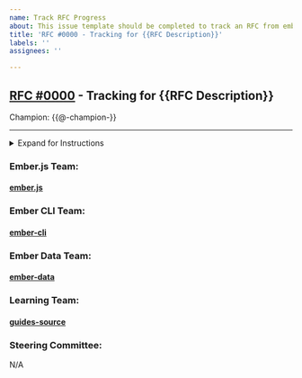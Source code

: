 ```yaml
---
name: Track RFC Progress
about: This issue template should be completed to track an RFC from emberjs/rfcs
title: 'RFC #0000 - Tracking for {{RFC Description}}'
labels: ''
assignees: ''

---
```


## [RFC #0000](https://github.com/emberjs/rfcs/blob/master/text/0000-ABCDE.md) - Tracking for {{RFC Description}} 

Champion: {{@-champion-}}

---

<details>
  <summary>Expand for Instructions</summary>
  
All teams need to consider a merged RFC to plan any required work. Each team should comment on or edit this with links to issues for the work (or a note to the effect of "No work required"). 

See [the README](https://github.com/emberjs/rfc-tracking/blob/master/README.md) for more information
See https://github.com/emberjs/rfc-tracking/issues/3 for an example

Under each team, for each repo requiring work for the RFC under that team:
`### [repo name](repo url)`

`- [ ] (issue or pr) description, (issue or pr) link` 

Remove Repos that do not apply, conversely, there will probably be other repos that need work and should be added.
</details>

### Ember.js Team:

#### [ember.js](https://github.com/emberjs/ember.js)

<!--

- [ ] A thing required for this RFC in this repo, https://github.com/emberjs/ember.js/pull/ABCDE

-->

### Ember CLI Team:

#### [ember-cli](https://github.com/ember-cli/ember-cli)

<!--

- [ ] A thing required for this RFC in this repo, https://github.com/ember-cli/ember-cli/pull/ABCDE

-->

### Ember Data Team:

#### [ember-data](https://github.com/emberjs/data)

<!--

- [ ] A thing required for this RFC in this repo, https://github.com/emberjs/data/pull/ABCDE

-->

### Learning Team:

#### [guides-source](https://github.com/ember-learn/guides-source)

<!--

- [ ] A thing required for this RFC in this repo, https://github.com/ember-learn/guides-source/pull/ABCDE

-->

### Steering Committee:

N/A
